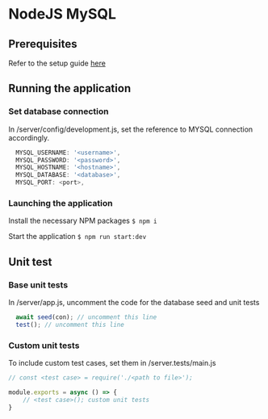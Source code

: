 # NodeJS MySQL

## Prerequisites
Refer to the setup guide [here](./SETUP.md)

## Running the application

### Set database connection
In /server/config/development.js, set the reference to MYSQL connection accordingly.
```javascript
  MYSQL_USERNAME: '<username>',
  MYSQL_PASSWORD: '<password>',
  MYSQL_HOSTNAME: '<hostname>',
  MYSQL_DATABASE: '<database>',
  MYSQL_PORT: <port>,
```
### Launching the application
Install the necessary NPM packages
`$ npm i`

Start the application
`$ npm run start:dev`

## Unit test

### Base unit tests
In /server/app.js, uncomment the code for the database seed and unit tests
```javascript
  await seed(con); // uncomment this line
  test(); // uncomment this line
```

### Custom unit tests
To include custom test cases, set them in /server.tests/main.js
```javascript
// const <test case> = require('./<path to file>');

module.exports = async () => {
    // <test case>(); custom unit tests
}
```